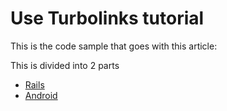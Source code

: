 # Use Turbolinks tutorial

This is the code sample that goes with this article:

This is divided into 2 parts

* [Rails](rails/blog)
* [Android](android/Blog)
